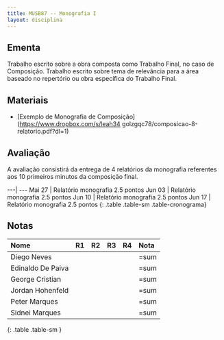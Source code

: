 ```yaml
---
title: MUSB87 -- Monografia I
layout: disciplina
---
```


## Ementa

Trabalho escrito sobre a obra composta como Trabalho Final, no caso de
Composição. Trabalho escrito sobre tema de relevância para a área
baseado no repertório ou obra específica do Trabalho Final.

## Materiais

- [Exemplo de Monografia de Composição](https://www.dropbox.com/s/leah34
  golzgqc78/composicao-8-relatorio.pdf?dl=1)

## Avaliação

A avaliação consistirá da entrega de 4 relatórios da monografia
referentes aos 10 primeiros minutos da composição final.

---| ---
Mai 27 | Relatório monografia 2.5 pontos
Jun 03 | Relatório monografia 2.5 pontos
Jun 10 | Relatório monografia 2.5 pontos
Jun 17 | Relatório monografia 2.5 pontos
{: .table .table-sm .table-cronograma}

## Notas

| Nome              | R1 | R2 | R3 | R4 | Nota |
|:------------------|:---|:---|:---|:---|:-----|
| Diego Neves       |    |    |    |    | =sum |
| Edinaldo De Paiva |    |    |    |    | =sum |
| George Cristian   |    |    |    |    | =sum |
| Jordan Hohenfeld  |    |    |    |    | =sum |
| Peter Marques     |    |    |    |    | =sum |
| Sidnei Marques    |    |    |    |    | =sum |
{: .table .table-sm }


